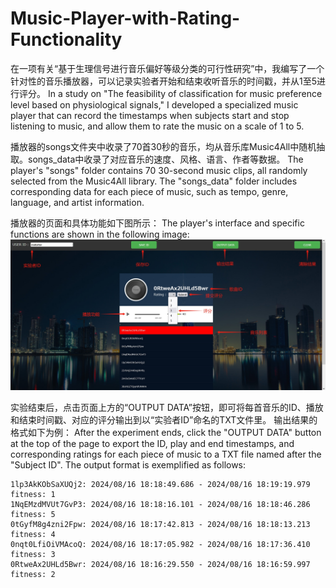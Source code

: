 # Music-Player-with-Rating-Functionality
在一项有关“基于生理信号进行音乐偏好等级分类的可行性研究”中，我编写了一个针对性的音乐播放器，可以记录实验者开始和结束收听音乐的时间戳，并从1至5进行评分。
In a study on "The feasibility of classification for music preference level based on physiological signals," I developed a specialized music player that can record the timestamps when subjects start and stop listening to music, and allow them to rate the music on a scale of 1 to 5.

播放器的songs文件夹中收录了70首30秒的音乐，均从音乐库Music4All中随机抽取。songs_data中收录了对应音乐的速度、风格、语言、作者等数据。
The player's "songs" folder contains 70 30-second music clips, all randomly selected from the Music4All library. The "songs_data" folder includes corresponding data for each piece of music, such as tempo, genre, language, and artist information.

播放器的页面和具体功能如下图所示：
The player's interface and specific functions are shown in the following image:
![image](https://github.com/motortor/Music-Player-with-Rating-Functionality/blob/main/screenshot.png)

实验结束后，点击页面上方的“OUTPUT DATA”按钮，即可将每首音乐的ID、播放和结束时间戳、对应的评分输出到以“实验者ID”命名的TXT文件里。
输出结果的格式如下为例：
After the experiment ends, click the "OUTPUT DATA" button at the top of the page to export the ID, play and end timestamps, and corresponding ratings for each piece of music to a TXT file named after the "Subject ID". The output format is exemplified as follows:

```
1lp3AkKObSaXUQj2: 2024/08/16 18:18:49.686 - 2024/08/16 18:19:19.979  fitness: 1
1NqEMzdMVUt7GvP3: 2024/08/16 18:18:16.101 - 2024/08/16 18:18:46.286  fitness: 5
0tGyfM8g4zni2Fpw: 2024/08/16 18:17:42.813 - 2024/08/16 18:18:13.213  fitness: 4
0nqt0LfiOiVMAcoQ: 2024/08/16 18:17:05.982 - 2024/08/16 18:17:36.410  fitness: 3
0RtweAx2UHLd5Bwr: 2024/08/16 18:16:29.550 - 2024/08/16 18:16:59.997  fitness: 2
```
